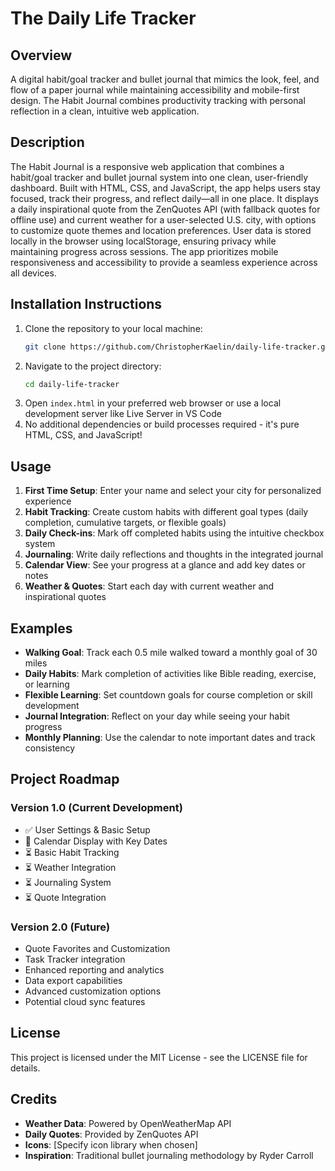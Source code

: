 # The Daily Life Tracker

## Overview
A digital habit/goal tracker and bullet journal that mimics the look, feel, and flow of a paper journal while maintaining accessibility and mobile-first design. The Habit Journal combines productivity tracking with personal reflection in a clean, intuitive web application.

## Description 
The Habit Journal is a responsive web application that combines a habit/goal tracker and bullet journal system into one clean, user-friendly dashboard. Built with HTML, CSS, and JavaScript, the app helps users stay focused, track their progress, and reflect daily—all in one place. It displays a daily inspirational quote from the ZenQuotes API (with fallback quotes for offline use) and current weather for a user-selected U.S. city, with options to customize quote themes and location preferences. User data is stored locally in the browser using localStorage, ensuring privacy while maintaining progress across sessions. The app prioritizes mobile responsiveness and accessibility to provide a seamless experience across all devices.

## Installation Instructions 
1. Clone the repository to your local machine:
   ```bash
   git clone https://github.com/ChristopherKaelin/daily-life-tracker.git
   ```
2. Navigate to the project directory:
   ```bash
   cd daily-life-tracker
   ```
3. Open `index.html` in your preferred web browser or use a local development server like Live Server in VS Code
4. No additional dependencies or build processes required - it's pure HTML, CSS, and JavaScript!

## Usage 
1. **First Time Setup**: Enter your name and select your city for personalized experience
2. **Habit Tracking**: Create custom habits with different goal types (daily completion, cumulative targets, or flexible goals)
3. **Daily Check-ins**: Mark off completed habits using the intuitive checkbox system
4. **Journaling**: Write daily reflections and thoughts in the integrated journal
5. **Calendar View**: See your progress at a glance and add key dates or notes
6. **Weather & Quotes**: Start each day with current weather and inspirational quotes

## Examples
- **Walking Goal**: Track each 0.5 mile walked toward a monthly goal of 30 miles
- **Daily Habits**: Mark completion of activities like Bible reading, exercise, or learning
- **Flexible Learning**: Set countdown goals for course completion or skill development
- **Journal Integration**: Reflect on your day while seeing your habit progress
- **Monthly Planning**: Use the calendar to note important dates and track consistency

## Project Roadmap
### Version 1.0 (Current Development)
- ✅ User Settings & Basic Setup
- 🔄 Calendar Display with Key Dates  
- ⏳ Basic Habit Tracking
- ⏳ Weather Integration
- ⏳ Journaling System
- ⏳ Quote Integration

### Version 2.0 (Future)
- Quote Favorites and Customization
- Task Tracker integration
- Enhanced reporting and analytics
- Data export capabilities
- Advanced customization options
- Potential cloud sync features

## License 
This project is licensed under the MIT License - see the LICENSE file for details.

## Credits
- **Weather Data**: Powered by OpenWeatherMap API
- **Daily Quotes**: Provided by ZenQuotes API
- **Icons**: [Specify icon library when chosen]
- **Inspiration**: Traditional bullet journaling methodology by Ryder Carroll